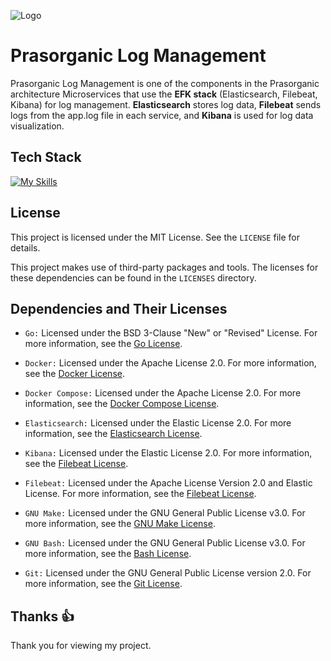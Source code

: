
![Logo](https://ik.imagekit.io/pj3r6oe9k/prasorganic-high-resolution-logo-transparent.svg?updatedAt=1726835541390)

# Prasorganic Log Management

Prasorganic Log Management is one of the components in the Prasorganic architecture Microservices that use the **EFK stack** (Elasticsearch, Filebeat, Kibana) for log management. **Elasticsearch** stores log data, **Filebeat** sends logs from the app.log file in each service, and **Kibana** is used for log data visualization.

## Tech Stack

[![My Skills](https://skillicons.dev/icons?i=go,docker,elasticsearch,bash,git&theme=light)](https://skillicons.dev)

## License

This project is licensed under the MIT License. See the `LICENSE` file for details.

This project makes use of third-party packages and tools. The licenses for these
dependencies can be found in the `LICENSES` directory.

## Dependencies and Their Licenses

- `Go:` Licensed under the BSD 3-Clause "New" or "Revised" License. For more information, see the [Go License](https://github.com/golang/go/blob/master/LICENSE).

- `Docker:` Licensed under the Apache License 2.0. For more information, see the [Docker License](https://github.com/docker/docs/blob/main/LICENSE).

- `Docker Compose:` Licensed under the Apache License 2.0. For more information, see the [Docker Compose License](https://github.com/docker/compose/blob/main/LICENSE).

- `Elasticsearch:` Licensed under the Elastic License 2.0. For more information, see the [Elasticsearch License](https://github.com/elastic/elasticsearch/blob/main/licenses/ELASTIC-LICENSE-2.0.txt).

- `Kibana:` Licensed under the Elastic License 2.0. For more information, see the [Filebeat License](https://github.com/elastic/kibana/blob/main/licenses/ELASTIC-LICENSE-2.0.txt).

- `Filebeat:` Licensed under the Apache License Version 2.0 and Elastic License. For more information, see the [Filebeat License](https://github.com/elastic/beats/blob/main/LICENSE.txt).
  
- `GNU Make:` Licensed under the GNU General Public License v3.0. For more information, see the [GNU Make License](https://www.gnu.org/licenses/gpl.html).

- `GNU Bash:` Licensed under the GNU General Public License v3.0. For more information, see the [Bash License](https://www.gnu.org/licenses/gpl-3.0.html).

- `Git:` Licensed under the GNU General Public License version 2.0. For more information, see the [Git License](https://opensource.org/license/GPL-2.0).

## Thanks 👍
Thank you for viewing my project.